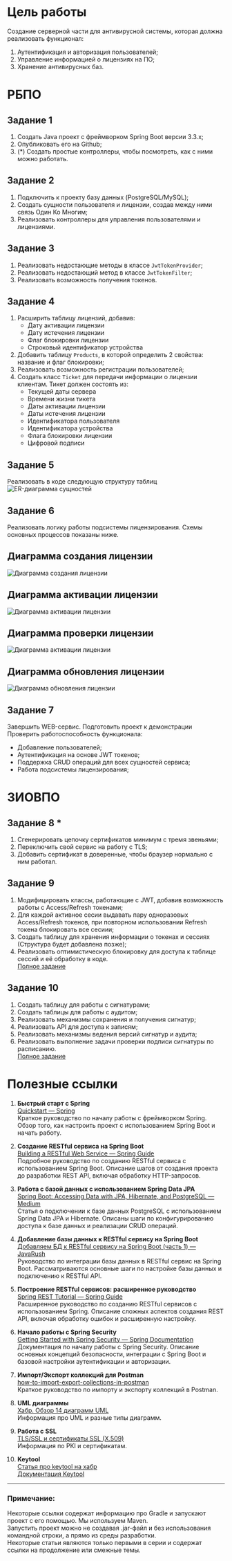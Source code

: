 # Цель работы
Создание серверной части для антивирусной системы, которая должна реализовать функционал:
1. Аутентификация и авторизация пользователей;
2. Управление информацией о лицензиях на ПО;
3. Хранение антивирусных баз.

# РБПО

## Задание 1
1. Создать Java проект с фреймворком Spring Boot версии 3.3.x;
2. Опубликовать его на Github;
3. (*) Создать простые контроллеры, чтобы посмотреть, как с ними можно работать.

## Задание 2
1. Подключить к проекту базу данных (PostgreSQL/MySQL);
2. Создать сущности пользователя и лицензии, создав между ними связь Один Ко Многим;
3. Реализовать контроллеры для управления пользователями и лицензиями.

## Задание 3
1. Реализовать недостающие методы в классе `JwtTokenProvider`;
2. Реализовать недостающий метод в классе `JwtTokenFilter`;
3. Реализовать возможность получения токенов.

## Задание 4
1. Расширить таблицу лицензий, добавив:
   - Дату активации лицензии
   - Дату истечения лицензии
   - Флаг блокировки лицензии
   - Строковый идентификатор устройства
2. Добавить таблицу `Products`, в которой определить 2 свойства: название и флаг блокировки;
3. Реализовать возможность регистрации пользователей;
4. Создать класс `Ticket` для передачи информации о лицензии клиентам. Тикет должен состоять из:
   - Текущей даты сервера
   - Времени жизни тикета
   - Даты активации лицензии
   - Даты истечения лицензии
   - Идентификатора пользователя
   - Идентификатора устройства
   - Флага блокировки лицензии
   - Цифровой подписи

## Задание 5  
Реализовать в коде следующую структуру таблиц
![ER-диаграмма сущностей](images/license_ER.png)

## Задание 6
Реализовать логику работы подсистемы лицензирования. Схемы основных процессов показаны ниже.  

## Диаграмма создания лицензии
![Диаграмма создания лицензии](images/generate_license.png)

## Диаграмма активации лицензии
![Диаграмма активации лицензии](images/activation.png)

## Диаграмма проверки лицензии
![Диаграмма активации лицензии](images/check_license.png)

## Диаграмма обновления лицензии
![Диаграмма обновления лицензии](images/renewal.png)

## Задание 7
Завершить WEB-сервис. Подготовить проект к демонстрации  
Проверить работоспособность функционала:
* Добавление пользователей;
* Аутентификация на основе JWT токенов;
* Поддержка CRUD операций для всех сущностей сервиса;
* Работа подсистемы лицензирования;

# ЗИОВПО

## Задание 8 *
1. Сгенерировать цепочку сертификатов минимум с тремя звеньями;
2. Переключить свой сервис на работу с TLS;
3. Добавить сертификат в доверенные, чтобы браузер нормально с ним работал.

## Задание 9
1. Модифицировать классы, работающие с JWT, добавив возможность работы с Access/Refresh токенами;
2. Для каждой активное сесии выдавать пару одноразовых Access/Refresh токенов, при повторном использовании Refresh токена блокировать все сесиии;
3. Создать таблицу для хранения информации о токенах и сессиях (Структура будет добавлена позже);
4. Реализовать оптимистическую блокировку для доступа к таблице сессий и её обработку в коде.  
[Полное задание](./Access&Refresh_Токены.docx)

## Задание 10
1. Создать таблицу для работы с сигнатурами;
2. Создать таблицы для работы с аудитом;
3. Реализовать механизмы сохранения и получения сигнатур;
4. Реализовать API для доступа к записям;
5. Реализовать механизмы ведения версий сигнатур и аудита;
6. Реализовать выполнение задачи проверки подписи сигнатуры по расписанию.  
[Полное задание](./Сигнатуры_SpringBoot.docx)

# Полезные ссылки

1. **Быстрый старт с Spring**  
   [Quickstart — Spring](https://spring.io/quickstart)  
   Краткое руководство по началу работы с фреймворком Spring. Обзор того, как настроить проект с использованием Spring Boot и начать работу.

2. **Создание RESTful сервиса на Spring Boot**  
   [Building a RESTful Web Service — Spring Guide](https://spring.io/guides/gs/rest-service)  
   Подробное руководство по созданию RESTful сервиса с использованием Spring Boot. Описание шагов от создания проекта до разработки REST API, включая обработку HTTP-запросов.

3. **Работа с базой данных с использованием Spring Data JPA**  
   [Spring Boot: Accessing Data with JPA, Hibernate, and PostgreSQL — Medium](https://medium.com/analytics-vidhya/spring-boot-accessing-data-with-jpa-hibernate-and-postgresql-af68386363a4)  
   Статья о подключении к базе данных PostgreSQL с использованием Spring Data JPA и Hibernate. Описаны шаги по конфигурированию доступа к базе данных и реализации CRUD операций.

4. **Добавление базы данных к RESTful сервису на Spring Boot**  
   [Добавляем БД к RESTful сервису на Spring Boot (часть 1) — JavaRush](https://javarush.com/groups/posts/2579-dobavljaem-bd-k-restful-servisu-na-spring-boot-chastjh-1)  
   Руководство по интеграции базы данных в RESTful сервис на Spring Boot. Рассматриваются основные шаги по настройке базы данных и подключению к RESTful API.

5. **Построение RESTful сервисов: расширенное руководство**  
   [Spring REST Tutorial — Spring Guide](https://spring.io/guides/tutorials/rest)  
   Расширенное руководство по созданию RESTful сервисов с использованием Spring. Описание сложных аспектов создания REST API, включая обработку ошибок и расширенную настройку.

6. **Начало работы с Spring Security**  
   [Getting Started with Spring Security — Spring Documentation](https://docs.spring.io/spring-security/reference/servlet/getting-started.html)  
   Документация по началу работы с Spring Security. Описание основных концепций безопасности, интеграции с Spring Boot и базовой настройки аутентификации и авторизации.

7. **Импорт/Экспорт коллекций для Postman**  
   [how-to-import-export-collections-in-postman](https://www.geeksforgeeks.org/how-to-import-export-collections-in-postman/)  
   Краткое руководство по импорту и экспорту коллекций в Postman.

8. **UML диаграммы**  
   [Хабр. Обзор 14 диаграмм UML](https://habr.com/ru/articles/508710/)  
   Информация про UML и разные типы диаграмм.

9. **Работа с SSL**  
   [TLS/SSL и сертификаты SSL (X.509)](https://www.opennet.ru/docs/RUS/ldap_apacheds/tech/ssl.html)  
   Информация по PKI и сертификатам.

10. **Keytool**  
   [Статья про keytool на хабр](https://habr.com/ru/articles/446322/)  
   [Документация Keytool](https://docs.oracle.com/javase/8/docs/technotes/tools/windows/keytool.html)  
---

### Примечание:
Некоторые ссылки содержат информацию про Gradle и запускают проект с его помощью. Мы используем Maven.  
Запустить проект можно не создавая .jar-файл и без использования командной строки, а прямо из среды разработки.  
Некоторые статьи являются только первыми в серии и содержат ссылки на продолжение или смежные темы.

